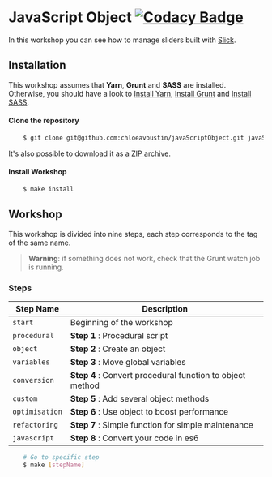 # JavaScript Object [![Codacy Badge](https://api.codacy.com/project/badge/Grade/e6e980482afe4a7db430ab95e2b19afc)](https://www.codacy.com/app/cav/javaScriptObject?utm_source=github.com&amp;utm_medium=referral&amp;utm_content=chloeavoustin/javaScriptObject&amp;utm_campaign=Badge_Grade)

In this workshop you can see how to manage sliders built with [Slick](http://kenwheeler.github.io/slick/).

## Installation

This workshop assumes that **Yarn**, **Grunt** and **SASS** are installed. Otherwise, you should have a look to [Install Yarn](https://yarnpkg.com/en/docs/install#mac-stable), [Install Grunt](https://gruntjs.com/installing-grunt) and [Install SASS](https://sass-lang.com/install).

#### Clone the repository
```bash
    $ git clone git@github.com:chloeavoustin/javaScriptObject.git javaScriptObject 
```
It's also possible to download it as a [ZIP archive](https://github.com/chloeavoustin/javaScriptObject/archive/master.zip).
    
#### Install Workshop

```bash
    $ make install
```
## Workshop
This workshop is divided into nine steps, each step corresponds to the tag of the same name.
> **Warning**: if something does not work, check that the Grunt watch job is running.

### Steps

| Step Name | Description |
| ------------- | ------------- |
| `start` | Beginning of the workshop |
| `procedural` | **Step 1** : Procedural script |
| `object` | **Step 2** : Create an object |
| `variables` | **Step 3** :  Move global variables |
| `conversion` | **Step 4** : Convert procedural function to object method |
| `custom` | **Step 5** : Add several object methods |
| `optimisation` | **Step 6** : Use object to boost performance |
| `refactoring` | **Step 7** : Simple function for simple maintenance |
| `javascript`| **Step 8** : Convert your code in es6 |


```bash
    # Go to specific step
    $ make [stepName]
```
